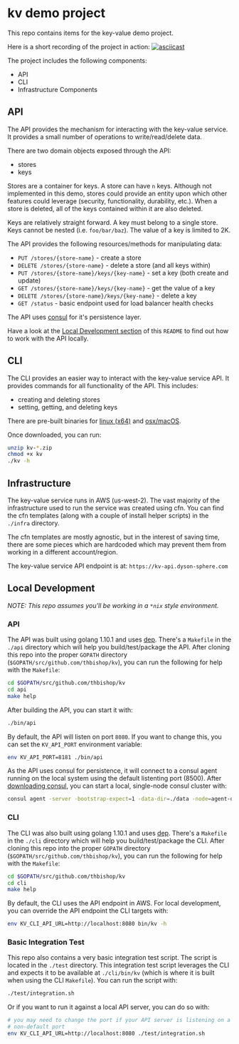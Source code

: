 # kv demo project

This repo contains items for the key-value demo project.

Here is a short recording of the project in action:
[![asciicast](https://asciinema.org/a/Vy8UtezxttWwDk9nikVPFTjNy.png)](https://asciinema.org/a/Vy8UtezxttWwDk9nikVPFTjNy?speed=1.5&theme=solarized-light&size=small)


The project includes the following components:

* API
* CLI
* Infrastructure Components

## API
The API provides the mechanism for interacting with the key-value service. It
provides a small number of operations to write/read/delete data.

There are two domain objects exposed through the API:
* stores
* keys

Stores are a container for keys. A store can have `n` keys. Although not
implemented in this demo, stores could provide an entity upon which other
features could leverage (security, functionality, durability, etc.). When a
store is deleted, all of the keys contained within it are also deleted.

Keys are relatively straight forward. A key must belong to a single store. Keys
cannot be nested (i.e. `foo/bar/baz`). The value of a key is limited to 2K.

The API provides the following resources/methods for manipulating data:

* `PUT /stores/{store-name}` - create a store
* `DELETE /stores/{store-name}` - delete a store (and all keys within)
* `PUT /stores/{store-name}/keys/{key-name}` - set a key (both create and update)
* `GET /stores/{store-name}/keys/{key-name}` - get the value of a key
* `DELETE /stores/{store-name}/keys/{key-name}` - delete a key
* `GET /status` - basic endpoint used for load balancer health checks

The API uses [consul](https://consul.io) for it's persistence layer.

Have a look at the [Local Development
section](https://github.com/thbishop/kv#local-development) of this `README` to
find out how to work with the API locally.

## CLI
The CLI provides an easier way to interact with the key-value service API. It
provides commands for all functionality of the API. This includes:

* creating and deleting stores
* setting, getting, and deleting keys

There are pre-built binaries for [linux
(x64)](https://s3-us-west-2.amazonaws.com/kv-artifacts-us-west-2/kv-linux.zip) and
[osx/macOS](https://s3-us-west-2.amazonaws.com/kv-artifacts-us-west-2/kv-darwin.zip).

Once downloaded, you can run:

```sh
unzip kv-*.zip
chmod +x kv
./kv -h
```

## Infrastructure
The key-value service runs in AWS (us-west-2). The vast majority of the
infrastructure used to run the service was created using cfn. You can find the
cfn templates (along with a couple of install helper scripts) in the `./infra`
directory.

The cfn templates are mostly agnostic, but in the interest of saving time, there
are some pieces which are hardcoded which may prevent them from working in a
different account/region.

The key-value service API endpoint is at: `https://kv-api.dyson-sphere.com`

## Local Development
_NOTE: This repo assumes you'll be working in a `*nix` style environment._

### API
The API was built using golang 1.10.1 and uses
[dep](https://golang.github.io/dep/). There's a `Makefile` in the `./api`
directory which will help you build/test/package the API. After cloning this
repo into the proper `GOPATH` directory (`$GOPATH/src/github.com/thbishop/kv`),
you can run the following for help with the `Makefile`:

```sh
cd $GOPATH/src/github.com/thbishop/kv
cd api
make help
```

After building the API, you can start it with:
```sh
./bin/api
```

By default, the API will listen on port `8080`. If you want to change this, you
can set the `KV_API_PORT` environment variable:
```sh
env KV_API_PORT=8181 ./bin/api
```

As the API uses consul for persistence, it will connect to a consul agent
running on the local system using the default listenting port (8500). After
[downloading consul](https://www.consul.io/downloads.html), you can
start a local, single-node consul cluster with:

```sh
consul agent -server -bootstrap-expect=1 -data-dir=./data -node=agent-one
```

### CLI
The CLI was also built using golang 1.10.1 and uses
[dep](https://golang.github.io/dep/). There's a `Makefile` in the `./cli`
directory which will help you build/test/package the CLI. After cloning this
repo into the proper `GOPATH` directory (`$GOPATH/src/github.com/thbishop/kv`),
you can run the following for help with the `Makefile`:

```sh
cd $GOPATH/src/github.com/thbishop/kv
cd cli
make help
```

By default, the CLI uses the API endpoint in AWS. For local development, you can
override the API endpoint the CLI targets with:
```sh
env KV_CLI_API_URL=http://localhost:8080 bin/kv -h
```

### Basic Integration Test
This repo also contains a very basic integration test script. The script is
located in the `./test` directory. This integration test script leverages the
CLI and expects it to be available at `./cli/bin/kv` (which is where it is built
when using the CLI `Makefile`). You can run the script with:
```sh
./test/integration.sh
```

Or if you want to run it against a local API server, you can do so with:
```sh
# you may need to change the port if your API server is listening on a
# non-default port
env KV_CLI_API_URL=http://localhost:8080 ./test/integration.sh
```
